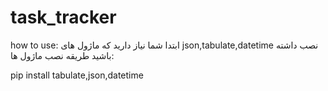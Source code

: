 # task_tracker

how to use:
ابتدا شما نیاز دارید که ماژول های json,tabulate,datetime نصب داشته باشید 
طریقه نصب ماژول ها:

pip install tabulate,json,datetime
